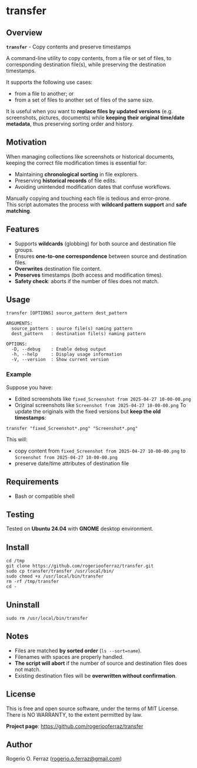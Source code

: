 # transfer

## Overview
**`transfer`** - Copy contents and preserve timestamps

A command-line utility to copy contents, from a file or set of files,
to corresponding destination file(s), while preserving the destination
timestamps.

It supports the following use cases:

- from a file to another; or
- from a set of files to another set of files of the same size.

It is useful when you want to **replace files by updated versions**
(e.g. screenshots, pictures, documents) while **keeping their original
time/date metadata**, thus preserving sorting order and history.

## Motivation

When managing collections like screenshots or historical documents,
keeping the correct file modification times is essential for:

- Maintaining **chronological sorting** in file explorers.
- Preserving **historical records** of file edits.
- Avoiding unintended modification dates that confuse workflows.

Manually copying and touching each file is tedious and error-prone.  
This script automates the process with **wildcard pattern support**
and **safe matching**.

## Features
- Supports **wildcards** (globbing) for both source and destination
file groups.
- Ensures **one-to-one correspondence** between source and destination
files.
- **Overwrites** destination file content.
- **Preserves** timestamps (both access and modification times).
- **Safety check**: aborts if the number of files does not match.

## Usage

```
transfer [OPTIONS] source_pattern dest_pattern

ARGUMENTS:
  source_pattern : source file(s) naming pattern
  dest_pattern   : destination file(s) naming pattern

OPTIONS:
  -D, --debug    : Enable debug output
  -h, --help     : Display usage information
  -V, --version  : Show current version
```

### Example

Suppose you have:
- Edited screenshots like
`fixed_Screenshot from 2025-04-27 10-00-00.png`
- Original screenshots like
`Screenshot from 2025-04-27 10-00-00.png`
To update the originals with the fixed versions but
**keep the old timestamps**:

```
transfer "fixed_Screenshot*.png" "Screenshot*.png"
```
This will:
- copy content from `fixed_Screenshot from 2025-04-27 10-00-00.png`
to `Screenshot from 2025-04-27 10-00-00.png`
- preserve date/time attributes of destination file

## Requirements

- Bash or compatible shell

## Testing

Tested on **Ubuntu 24.04** with **GNOME** desktop environment.

## Install

```
cd /tmp
git clone https://github.com/rogeriooferraz/transfer.git
sudo cp transfer/transfer /usr/local/bin/
sudo chmod +x /usr/local/bin/transfer
rm -rf /tmp/transfer
cd -
```

## Uninstall

```
sudo rm /usr/local/bin/transfer
```

## Notes
- Files are matched **by sorted order** (`ls --sort=name`).
- Filenames with spaces are properly handled.
- **The script will abort** if the number of source and destination
files does not match.
- Existing destination files will be
**overwritten without confirmation**.

## License

This is free and open source software, under the terms of MIT License.<br>
There is NO WARRANTY, to the extent permitted by law.

**Project page**: https://github.com/rogeriooferraz/transfer

## Author

Rogerio O. Ferraz (<rogerio.o.ferraz@gmail.com>)
